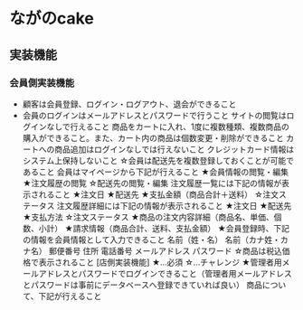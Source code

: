 # ながのcake

## 実装機能


### 会員側実装機能
- 顧客は会員登録、ログイン・ログアウト、退会ができること
- 会員のログインはメールアドレスとパスワードで行うこと
  サイトの閲覧はログインなしで行えること
  商品をカートに入れ、1度に複数種類、複数商品の購入ができること。また、カート内の商品は個数変更・削除ができること
  カートへの商品追加はログインなしでは行えないこと
  クレジットカード情報はシステム上保持しないこと
☆会員は配送先を複数登録しておくことが可能であること
会員はマイページから下記が行えること
★会員情報の閲覧・編集
★注文履歴の閲覧
☆配送先の閲覧・編集
注文履歴一覧には下記の情報が表示されること
★注文日
★配送先
★支払金額（商品合計＋送料）
☆注文ステータス
注文履歴詳細には下記の情報が表示されること
★注文日
★配送先
★支払方法
☆注文ステータス
★商品の注文内容詳細（商品名、単価、個数、小計）
★請求情報（商品合計、送料、支払金額）
★会員登録時、下記の情報を会員情報として入力できること
名前（姓・名）
名前（カナ姓・カナ名）
郵便番号
住所
電話番号
メールアドレス
パスワード
☆商品は税込価格で表示されること
[店側実装機能] ★...必須 ☆...チャレンジ
★管理者用メールアドレスとパスワードでログインできること（管理者用メールアドレスとパスワードは事前にデータベースへ登録できていれば良い）
商品について、下記が行えること


